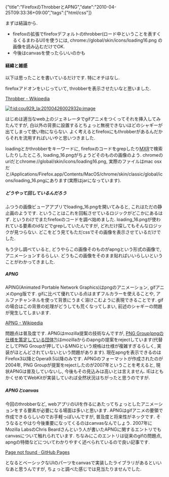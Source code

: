 {"title":"FirefoxのThrobberとAPNG","date":"2010-04-25T09:33:36+09:00","tags":["html/css"]}

<!-- DATE: 2010-04-25T00:33:36+00:00 -->
<!-- OLDURL: http://d.hatena.ne.jp/cou929_la/20100425/ -->


<div class="section">
<p>まずは結論から. </p>

<ul>
<li> firefoxの拡張でfirefoxデフォルトのthrobber(ロード中ということを表すくるくるまわるUI)を使うには, chrome://global/skin/icons/loading16.png の画像を読み込むだけでOK.</li>
<li> 今後はcanvasを使ったらいいのかも</li>
</ul>
<h4>経緯と雑感</h4>
<p>以下は思ったことを書いているだけです. 特にオチはなし.</p>
<p>firefoxアドオンをいじっていて, throbberを表示させたいなと思いました. </p>
<p><a href="http://en.wikipedia.org/wiki/Throbber" target="_blank">Throbber - Wikipedia</a></p>
<p><a href="http://f.hatena.ne.jp/cou929_la/20100426002932" class="hatena-fotolife" target="_blank"><img src="http://cdn-ak.f.st-hatena.com/images/fotolife/c/cou929_la/20100426/20100426002932.png" alt="f:id:cou929_la:20100426002932p:image" title="f:id:cou929_la:20100426002932p:image" class="hatena-fotolife"></a></p>
<p>はじめは適当なweb上のジェネレータでgifアニメをつくってそれを挿入してみたんですが, 白以外の背景に設置するとちょっと無視できないほどのシャギーが出てしまって使い物にならない. よく考えるとfirefoxにもthrobberがあるんだからそれを流用すればいいやと思いつきました.</p>
<p>loadingとかthrobberをキーワードに, firefoxのコードをgrepしたり<a href="http://mxr.mozilla.org/mozilla-central/" target="_blank">MXR</a>で検索したりしたところ, loading_16.pngがちょうどそのものの画像のよう. chromeのuriだとchrome://global/skin/icons/loading16.png, 実際のファイルはmac osxだと/Applications/Firefox.app/Contents/MacOS/chrome/skin/classic/global/icons/loading_16.pngにあります(実際はjarになっています). </p>
<h5>どうやって回しているんだろう</h5>
<p>ふつうの画像ビューアアプリでloading_16.pngを開いてみると, これはただの静止画のようです. ということはこれを回転させているロジックがどこかにあるはず. というわけでまたfirefoxのコードを調べ始めました. loading_16.pngが使われている要素のidなどでgrepしていたんですが, どれだけ探してもそんなロジックが見つらない. どこをどう見てもただcssでその画像を表示させているだけでした. </p>
<p>もう少し調べていると, どうやらこの画像そのものがapngという形式の画像で, アニメーションするらしい. どうもこの画像をそのまま貼ればいいらしいということがわかってきました.</p>
<h5>APNG</h5>
<p>APING(Animated Portable Network Graphics)はpngのアニメーション, gifアニメのpng版です. gifに比べて優れている点はまずフルカラーを使えることや, アルファチャンネルを使って背景にうまく溶けこむように表現できることです. gifの場合はこの背景の処理がどうしても荒くなってしまい, 前述のシャギーの問題が発生してしまいます.</p>
<p><a href="http://en.wikipedia.org/wiki/APNG" target="_blank">APNG - Wikipedia</a></p>
<p>問題点は普及度です. APNGはmozilla提案の技術なんですが, <a href="http://www.libpng.org/pub/png/" target="_blank">PNG Group(pngの仕様を策定している団体?)</a>はmozillaからのapngの提案をrejectしています(代替としてPNG Groupが押しているMNGという規格は仕様が複雑すぎるらしく, 実装がほとんどされていないという問題があります). 現在apngを表示できるのはFirefox3以降とOpera9.5以降のみです. APNGのフォーマットが作成されたのが2004年, PNG Groupが提案をrejectしたのが2007年ということを考えると, 現状APNGは普及していないし, 今後もその見込みは高いとは言えません. IEはともかくせめてWebKitが実装していれば全然状況はちがったと思うのですが.</p>
<h5>APNGとcanvas</h5>
<p>今回のthrobberなど, webアプリのUIを作るにあたってちょっとしたアニメーションをする要素が必要になる場面は多いと思います. APNGはgifアニメの要領で作成できるらしいのでお手軽っぽいんですが, 普及度と将来性がネックです. そうなるとやはり今後重要になってくるのはcanvasなんでしょう. 2007年にMozilla LabsのChris Beardさんという人が書いたAPNGに関するエントリでもcanvasについて触れられています. ちなみにこのエントリは従来のgifの問題点, apngの特徴などについてわかりやすく述べられているので良い記事です.</p>
<p><a href="https://mozillalabs.com/blog/2007/08/better-animations-in-firefox-3/" target="_blank">Page not found · GitHub Pages</a></p>
<p>となるとベーシックなUIのパーツをcanvasで実装したライブラリがあるといいなあと思うんですが, ちょっと調べた感じでは見当たりませんでした. </p>
</div>






